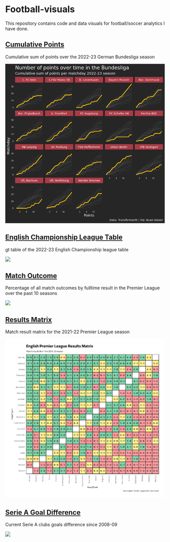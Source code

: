 # Football-visuals
This repository contains code and data visuals for football/soccer analytics I have done.

## [Cumulative Points](https://github.com/evangower/football-visuals/blob/main/cumulativepoints/cumulativepoints.R)
Cumulative sum of points over the 2022-23 German Bundesliga season

![](https://github.com/evangower/football-visuals/blob/main/cumulativepoints/cumulativepoints.PNG)

## [English Championship League Table](https://github.com/evangower/football-visuals/blob/main/engchampionchipleaguetable/eng-championship-gt.R)
gt table of the 2022-23 English Championship league table

![](https://github.com/evangower/football-visuals/blob/main/engchampionchipleaguetable/eng-champ-league-table.jpg)

## [Match Outcome](https://github.com/evangower/football-visuals/blob/main/eplmatchoutcome/eplmatchoutcome.R)
Percentage of all match outcomes by fulltime result in the Premier League over the past 10 seasons

![](https://github.com/evangower/football-visuals/blob/main/eplmatchoutcome/eplmatchoutcome.PNG)

## [Results Matrix](https://github.com/evangower/football-visuals/blob/main/resultsmatrix/resultsmatrix.R)
Match result matrix for the 2021-22 Premier League season

![](https://github.com/evangower/football-visuals/blob/main/resultsmatrix/resultsmatrix.PNG)

## [Serie A Goal Difference](https://github.com/evangower/football-visuals/blob/main/serieagdtable/serieagdtable.R)
Current Serie A clubs goals difference since 2008-09

![](https://github.com/evangower/football-visuals/blob/main/serieagdtable/serieagdtable.PNG)
